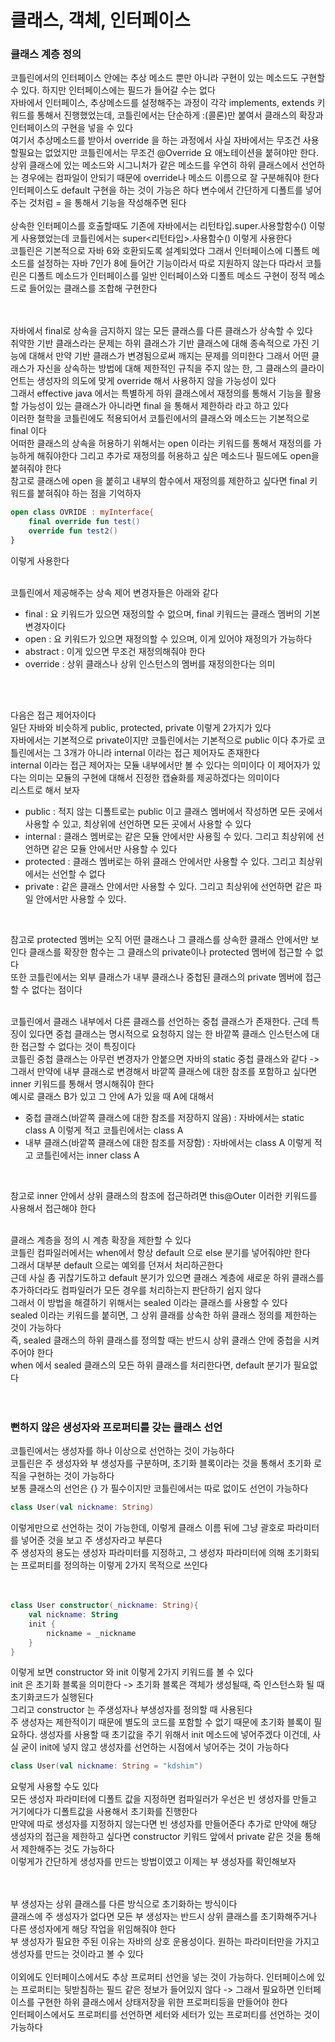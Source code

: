 # 클래스, 객체, 인터페이스
### 클래스 계층 정의
코틀린에서의 인터페이스 안에는 추상 메소드 뿐만 아니라 구현이 있는 메소드도 구현할 수 있다. 하지만 인터페이스에는 필드가 들어갈 수는 없다 <br>
자바에서 인터페이스, 추상메소드를 설정해주는 과정이 각각 implements, extends 키워드를 통해서 진행했었는데, 코틀린에서는 단순하게 :(콜론)만 붙여서 클래스의 확장과 인터페이스의 구현을 넣을 수 있다 <br>
여기서 추상메소드를 받아서 override 을 하는 과정에서 사실 자바에서는 무조건 사용할필요는 없었지만 코틀린에서는 무조건 @Override 요 애노테이션을 붙혀야만 한다. 상위 클래스에 있는 메소드와 시그니처가 같은 메소드를 우연히 하위 클래스에서 선언하는 경우에는 컴파일이 안되기 때문에 override나 메소드 이름으로 잘 구분해줘야 한다 <br>
인터페이스도 default 구현을 하는 것이 가능은 하다 변수에서 간단하게 디폴트를 넣어주는 것처럼 = 을 통해서 기능을 작성해주면 된다 <br>
<br>
상속한 인터페이스를 호출할때도 기존에 자바에서는 리턴타입.super.사용할함수() 이렇게 사용했었는데 코틀린에서는 super<리턴타입>.사용함수() 이렇게 사용한다 <br>
코틀린은 기본적으로 자바 6와 호환되도록 설계되었다 그래서 인터페이스에 디폴트 메소드를 설정하는 자바 7인가 8에 들어간 기능이라서 따로 지원하지 않는다 따라서 코틀린은 디폴트 메소드가 인터페이스를 일반 인터페이스와 디폴트 메소드 구현이 정적 메소드로 들어있는 클래스를 조합해 구현한다 <br>
<br><br>

자바에서 final로 상속을 금지하지 않는 모든 클래스를 다른 클래스가 상속할 수 있다 <br>
취약한 기반 클래스라는 문제는 하위 클래스가 기반 클래스에 대해 종속적으로 가진 기능에 대해서 만약 기반 클래스가 변경됨으로써 깨지는 문제를 의미한다 그래서 어떤 클래스가 자신을 상속하는 방법에 대해 제한적인 규칙을 주지 않는 한, 
그 클래스의 클라이언트는 생성자의 의도에 맞게 override 해서 사용하지 않을 가능성이 있다 <br>
그래서 effective java 에서는 특별하게 하위 클래스에서 재정의를 통해서 기능을 활용할 가능성이 있는 클래스가 아니라면 final 을 통해서 제한하라 라고 하고 있다 <br>
이러한 철학을 코틀린에도 적용되어서 코틀린에서의 클래스와 메소드는 기본적으로 final 이다 <br>
어떠한 클래스의 상속을 허용하기 위해서는 open 이라는 키워드를 통해서 재정의를 가능하게 해줘야한다 그리고 추가로 재정의를 허용하고 싶은 메소드나 필드에도 open을 붙혀줘야 한다 <br>
참고로 클래스에 open 을 붙히고 내부의 함수에서 재정의를 제한하고 싶다면 final 키워드를 붙혀줘야 하는 점을 기억하자 <br>
```kotlin
open class OVRIDE : myInterface{
    final override fun test()
    override fun test2()
}
```
이렇게 사용한다 <br><br>

코틀린에서 제공해주는 상속 제어 변경자들은 아래와 같다
- final : 요 키워드가 있으면 재정의할 수 없으며, final 키워드는 클래스 멤버의 기본 변경자이다
- open : 요 키워드가 있으면 재정의할 수 있으며, 이게 있어야 재정의가 가능하다
- abstract : 이게 있으면 무조건 재정의해줘야 한다 
- override : 상위 클래스나 상위 인스턴스의 멤버를 재정의한다는 의미

<br><br>

다음은 접근 제어자이다 <br>
일단 자바와 비슷하게 public, protected, private 이렇게 2가지가 있다 <br> 
자바에서는 기본적으로 private이지만 코틀린에서는 기본적으로 public 이다 추가로 코틀린에서는 그 3개가 아니라 internal 이라는 접근 제어자도 존재한다 <br>
internal 이라는 접근 제어자는 모듈 내부에서만 볼 수 있다는 의미이다 이 제어자가 있다는 의미는 모듈의 구현에 대해서 진정한 캡슐화를 제공하겠다는 의미이다 <br>
리스트로 해서 보자 <br>
- public : 적지 않는 디폴트로는 public 이고 클래스 멤버에서 작성하면 모든 곳에서 사용할 수 있고, 최상위에 선언하면 모든 곳에서 사용할 수 있다
- internal : 클래스 멤버로는 같은 모듈 안에서만 사용힐 수 있다. 그리고 최상위에 선언하면 같은 모듈 안에서만 사용할 수 있다
- protected : 클래스 멤버로는 하위 클래스 안에서만 사용할 수 있다. 그리고 최상위에서는 선언할 수 없다
- private : 같은 클래스 안에서만 사용할 수 있다. 그리고 최상위에 선언하면 같은 파일 안에서만 사용할 수 있다.

<br>

참고로 protected 멤버는 오직 어떤 클래스나 그 클래스를 상속한 클래스 안에서만 보인다 
클래스를 확장한 함수는 그 클래스의 private이나 protected 멤버에 접근할 수 없다 <br>
또한 코틀린에서는 외부 클래스가 내부 클래스나 중첩된 클래스의 private 멤버에 접근할 수 없다는 점이다 <br>
<br>

코틀린에서 클래스 내부에서 다른 클래스를 선언하는 중첩 클래스가 존재한다. 근데 특징이 있다면 
중첩 클래스는 명시적으로 요청하지 않는 한 바깥쪽 클래스 인스턴스에 대한 접근할 수 없다는 것이 특징이다 <br>
코틀린 중첩 클래스는 아무런 변경자가 안붙으면 자바의 static 중첩 클래스와 같다 -> 그래서 만약에 내부 클래스로 변경해서 바깥쪽 클래스에 대한 참조를 포함하고 싶다면 inner 키워드를 통해서 명시해줘야 한다 <br>
예시로 클래스 B가 있고 그 안에 A가 있을 때 A에 대해서 <br>
- 중첩 클래스(바깥쪽 클래스에 대한 참조를 저장하지 않음) : 자바에서는 static class A 이렇게 적고 코틀린에서는 class A
- 내부 클래스(바깥쪽 클래스에 대한 참조를 저장함) : 자바에서는 class A 이렇게 적고 코틀린에서는 inner class A 
<br>

참고로 inner 안에서 상위 클래스의 참조에 접근하려면 this@Outer 이러한 키워드를 사용해서 접근해야 한다 
<br><br>

클래스 계층을 정의 시 계층 확장을 제한할 수 있다 <br>
코틀린 컴파일러에서는 when에서 항상 default 으로 else 분기를 넣어줘야만 한다 <br>
그래서 대부분 default 으로는 예외를 던져서 처리하곤한다 <br>
근데 사실 좀 귀찮기도하고 default 분기가 있으면 클래스 계층에 새로운 하위 클래스를 추가하더라도 컴파일러가 모든 경우를 처리하는지 판단하기 쉽지 않다 <br>
그래서 이 방법을 해결하기 위해서는 sealed 이라는 클래스를 사용할 수 있다 <br>
sealed 이라는 키워드를 붙히면, 그 상위 클래를 상속한 하위 클래스 정의를 제한하는 것이 가능하다 <br>
즉, sealed 클래스의 하위 클래스를 정의할 때는 반드시 상위 클래스 안에 중첩을 시켜주어야 한다 <br>
when 에서 sealed 클래스의 모든 하위 클래스를 처리한다면, default 분기가 필요없다 <br>
<br><br>

### 뻔하지 않은 생성자와 프로퍼티를 갖는 클래스 선언
코틀린에서는 생성자를 하나 이상으로 선언하는 것이 가능하다 <br>
코틀린은 주 생성자와 부 생성자를 구분하며, 초기화 블록이라는 것을 통해서 초기화 로직을 구현하는 것이 가능하다 <br>
보통 클래스의 선언은 {} 가 필수이지만 코틀린에서는 따로 없이도 선언이 가능하다 <br>
```kotlin
class User(val nickname: String)
```
이렇게만으로 선언하는 것이 가능한데, 이렇게 클래스 이름 뒤에 그냥 괄호로 파라미터를 넣어준 것을 보고 주 생성자라고 부른다 <br>
주 생성자의 용도는 생성자 파라미터를 지정하고, 그 생성자 파라미터에 의해 초기화되는 프로퍼티를 정의하는 이렇게 2가지 목적으로 쓰인다 <br>
<br><br>

```kotlin
class User constructor(_nickname: String){
    val nickname: String
    init {
        nickname = _nickname
    }
}
```
이렇게 보면 constructor 와 init 이렇게 2가지 키워드를 볼 수 있다 <br>
init 은 초기화 블록을 의미한다 -> 초기화 블록은 객체가 생성될때, 즉 인스턴스화 될 때 초기화코드가 실행된다 <br>
그리고 constructor 는 주생성자나 부생성자를 정의할 때 사용된다 <br>
주 생성자는 제한적이기 때문에 별도의 코드를 포함할 수 없기 때문에 초기화 블록이 필요하다. 생성자를 사용할 때 초기값을 주기 위해서 init 메소드에 넣어주겠다 이건데,
사실 굳이 init에 넣지 않고 생성자를 선언하는 시점에서 넣어주는 것이 가능하다 <br>
```kotlin
class User(val nickname: String = "kdshim")
```
요렇게 사용할 수도 있다 <br>
모든 생성자 파라미터에 디폴트 값을 지정하면 컴파일러가 우선은 빈 생성자를 만들고 거기에다가 디폴트값을 사용해서 초기화를 진행한다 <br>
만약에 따로 생성자를 지정하지 않는다면 빈 생성자를 만들어준다 추가로 만약에 해당 생성자의 접근을 제한하고 싶다면 constructor 키워드 앞에서 private 같은 것을 통해서 제한해주는 것도 가능하다 <br>
이렇게가 간단하게 생성자를 만드는 방법이였고 이제는 부 생성자를 확인해보자 <br><br>
<br>

부 생성자는 상위 클래스를 다른 방식으로 초기화하는 방식이다 <br>
클래스에 주 생성자가 없다면 모든 부 생성자는 반드시 상위 클래스를 초기화해주거나 다른 생성자에게 해당 작업을 위임해줘야 한다 <br>
부 생성자가 필요한 주된 이유는 자바의 상호 운용성이다. 원하는 파라미터만을 가지고 생성자를 만드는 것이라고 볼 수 있다 <br>
<br>
이외에도 인터페이스에서도 추상 프로퍼티 선언을 넣는 것이 가능하다. 
인터페이스에 있는 프로퍼티는 뒷받침하는 필드 같은 정보가 들어있지 않다 -> 그래서 필요하면 인터페이스를 구현한 하위 클래스에서 상태저장을 위한 프로퍼티등을 만들어야 한다 <br>
인터페이스에서도 프로퍼티를 선언하면 세터와 세터가 있는 프로퍼티를 선언하는 것이 가능하다 <br>
<br>

